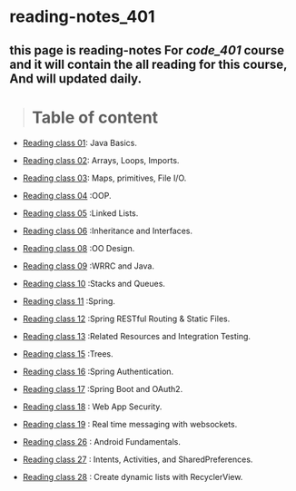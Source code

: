 # reading-notes_401

## **this page is reading-notes For *code_401* course and it will contain the all reading for this course, And will updated daily.**

> # Table of content

* [Reading class 01](Reading_notes_401_01.md): Java Basics.

* [Reading class 02](Reading_notes_401_02.md): Arrays, Loops, Imports.

* [Reading class 03](Reading_notes_401_03.md): Maps, primitives, File I/O.

* [Reading class 04](Reading_notes_401_04.md) :OOP.

* [Reading class 05](Reading_notes_401_05.md) :Linked Lists.

* [Reading class 06](Reading_notes_401_06.md) :Inheritance and Interfaces.

* [Reading class 08](Reading_notes_401_08.md) :OO Design.

* [Reading class 09](Reading_notes_401_09.md) :WRRC and Java.

* [Reading class 10](Reading_notes_401_10.md) :Stacks and Queues.

* [Reading class 11](Reading_notes_401_11.md) :Spring.

* [Reading class 12](Reading_notes_401_12.md) :Spring RESTful Routing & Static Files.

* [Reading class 13](Reading_notes_401_13.md) :Related Resources and Integration Testing.

* [Reading class 15](Reading_notes_401_15.md) :Trees.

* [Reading class 16](Reading_notes_401_16.md) :Spring Authentication.

* [Reading class 17](Reading_notes_401_17.md) :Spring Boot and OAuth2.

* [Reading class 18](Reading_notes_401_18.md) : Web App Security.

* [Reading class 19](Reading_notes_401_19.md) : Real time messaging with websockets.

* [Reading class 26](Reading_notes_401_26.md) : Android Fundamentals.

* [Reading class 27](Reading_notes_401_27.md) : Intents, Activities, and SharedPreferences.

* [Reading class 28](Reading_notes_401_28.md) : Create dynamic lists with RecyclerView.
